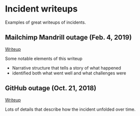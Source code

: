 # Incident writeups

Examples of great writeups of incidents.

## Mailchimp Mandrill outage (Feb. 4, 2019)

[Writeup](https://mailchimp.com/what-we-learned-from-the-recent-mandrill-outage/)

Some notable elements of this writeup

* Narrative structure that tells a story of what happened
* identified both what went well and what challenges were

## GitHub outage (Oct. 21, 2018)

[Writeup](https://github.blog/2018-10-30-oct21-post-incident-analysis/)

Lots of details that describe how the incident unfolded over time.
